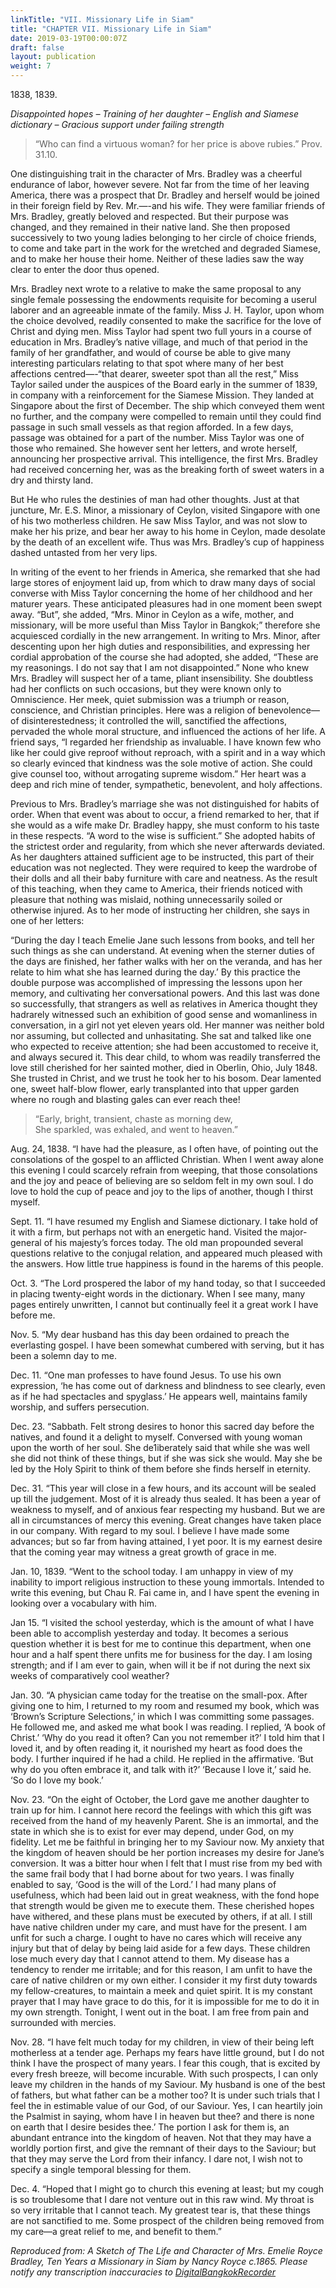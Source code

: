 ```yaml
---
linkTitle: "VII. Missionary Life in Siam"
title: "CHAPTER VII. Missionary Life in Siam"
date: 2019-03-19T00:00:07Z
draft: false
layout: publication
weight: 7
---
```

1838, 1839.

_Disappointed hopes – Training of her daughter – English and Siamese dictionary – Gracious support under failing strength_

> “Who can find a virtuous woman? for her price is above rubies.” Prov. 31.10.

One distinguishing trait in the character of Mrs. Bradley was a cheerful endurance of labor, however severe. Not far from the time of her leaving America, there was a prospect that Dr. Bradley and herself would be joined in their foreign field by Rev. Mr.—-and his wife. They were familiar friends of Mrs. Bradley, greatly beloved and respected. But their purpose was changed, and they remained in their native land. She then proposed successively to two young ladies belonging to her circle of choice friends, to come and take part in the work for the wretched and degraded Siamese, and to make her house their home. Neither of these ladies saw the way clear to enter the door thus opened.

Mrs. Bradley next wrote to a relative to make the same proposal to any single female possessing the endowments requisite for becoming a userul laborer and an agreeable inmate of the family. Miss J. H. Taylor, upon whom the choice devolved, readily consented to make the sacrifice for the love of Christ and dying men. Miss Taylor had spent two full yours in a course of education in Mrs. Bradley’s native village, and much of that period in the family of her grandfather, and would of course be able to give many interesting particulars relating to that spot where many of her best affections centred—-“that dearer, sweeter spot than all the rest,” Miss Taylor sailed under the auspices of the Board early in the summer of 1839, in company with a reinforcement for the Siamese Mission. They landed at Singapore about the first of December. The ship which conveyed them went no further, and the company were compelled to remain until they could find passage in such small vessels as that region afforded. In a few days, passage was obtained for a part of the number. Miss Taylor was one of those who remained. She however sent her letters, and wrote herself, announcing her prospective arrival. This intelligence, the first Mrs. Bradley had received concerning her, was as the breaking forth of sweet waters in a dry and thirsty land.

But He who rules the destinies of man had other thoughts. Just at that juncture, Mr. E.S. Minor, a missionary of Ceylon, visited Singapore with one of his two motherless children. He saw Miss Taylor, and was not slow to make her his prize, and bear her away to his home in Ceylon, made desolate by the death of an excellent wife. Thus was Mrs. Bradley’s cup of happiness dashed untasted from her very lips.

In writing of the event to her friends in America, she remarked that she had large stores of enjoyment laid up, from which to draw many days of social converse with Miss Taylor concerning the home of her childhood and her maturer years. These anticipated pleasures had in one moment been swept away. “But”, she added, “Mrs. Minor in Ceylon as a wife, mother, and missionary, will be more useful than Miss Taylor in Bangkok;” therefore she acquiesced cordially in the new arrangement. In writing to Mrs. Minor, after descenting upon her high duties and responsibilities, and expressing her cordial approbation of the course she had adopted, she added, “These are my reasonings. I do not say that I am not disappointed.” None who knew Mrs. Bradley will suspect her of a tame, pliant insensibility. She doubtless had her conflicts on such occasions, but they were known only to Omniscience. Her meek, quiet submission was a triumph or reason, conscience, and Christian principles. Here was a religion of benevolence—of disinterestedness; it controlled the will, sanctified the affections, pervaded the whole moral structure, and influenced the actions of her life. A friend says, “I regarded her friendship as invaluable. I have known few who like her could give reproof without reproach, with a spirit and in a way which so clearly evinced that kindness was the sole motive of action. She could give counsel too, without arrogating supreme wisdom.” Her heart was a deep and rich mine of tender, sympathetic, benevolent, and holy affections.

Previous to Mrs. Bradley’s marriage she was not distinguished for habits of order. When that event was about to occur, a friend remarked to her, that if she would as a wife make Dr. Bradley happy, she must conform to his taste in these respects. “A word to the wise is sufficient.” She adopted habits of the strictest order and regularity, from which she never afterwards deviated. As her daughters attained sufficient age to be instructed, this part of their education was not neglected. They were required to keep the wardrobe of their dolls and all their baby furniture with care and neatness. As the result of this teaching, when they came to America, their friends noticed with pleasure that nothing was mislaid, nothing unnecessarily soiled or otherwise injured. As to her mode of instructing her children, she says in one of her letters:

“During the day I teach Emelie Jane such lessons from books, and tell her such things as she can understand. At evening when the sterner duties of the days are finished, her father walks with her on the veranda, and has her relate to him what she has learned during the day.’ By this practice the double purpose was accomplished of impressing the lessons upon her memory, and cultivating her conversational powers. And this last was done so successfully, that strangers as well as relatives in America thought they hadrarely witnessed such an exhibition of good sense and womanliness in conversation, in a girl not yet eleven years old. Her manner was neither bold nor assuming, but collected and unhasitating. She sat and talked like one who expected to receive attention; she had been accustomed to receive it, and always secured it. This dear child, to whom was readily transferred the love still cherished for her sainted mother, died in Oberlin, Ohio, July 1848. She trusted in Christ, and we trust he took her to his bosom. Dear lamented one, sweet half-blow flower, early transplanted into that upper garden where no rough and blasting gales can ever reach thee!

> “Early, bright, transient, chaste as morning dew,  
> She sparkled, was exhaled, and went to heaven.”

Aug. 24, 1838. “I have had the pleasure, as I often have, of pointing out the consolations of the gospel to an afflicted Christian. When I went away alone this evening I could scarcely refrain from weeping, that those consolations and the joy and peace of believing are so seldom felt in my own soul. I do love to hold the cup of peace and joy to the lips of another, though I thirst myself.

Sept. 11. “I have resumed my English and Siamese dictionary. I take hold of it with a firm, but perhaps not with an energetic hand. Visited the major-general of his majesty’s forces today. The old man propounded several questions relative to the conjugal relation, and appeared much pleased with the answers. How little true happiness is found in the harems of this people.

Oct. 3. “The Lord prospered the labor of my hand today, so that I succeeded in placing twenty-eight words in the dictionary. When I see many, many pages entirely unwritten, I cannot but continually feel it a great work I have before me.

Nov. 5. “My dear husband has this day been ordained to preach the everlasting gospel. I have been somewhat cumbered with serving, but it has been a solemn day to me.

Dec. 11. “One man professes to have found Jesus. To use his own expression, ‘he has come out of darkness and blindness to see clearly, even as if he had spectacles and spyglass.’ He appears well, maintains family worship, and suffers persecution.

Dec. 23. “Sabbath. Felt strong desires to honor this sacred day before the natives, and found it a delight to myself. Conversed with young woman upon the worth of her soul. She de1iberately said that while she was well she did not think of these things, but if she was sick she would. May she be led by the Holy Spirit to think of them before she finds herself in eternity.

Dec. 31. “This year will close in a few hours, and its account will be sealed up till the judgement. Most of it is already thus sealed. It has been a year of weakness to myself, and of anxious fear respecting my husband. But we are all in circumstances of mercy this evening. Great changes have taken place in our company. With regard to my soul. I believe I have made some advances; but so far from having attained, I yet poor. It is my earnest desire that the coming year may witness a great growth of grace in me.

Jan. 10, 1839. “Went to the school today. I am unhappy in view of my inability to import religious instruction to these young immortals. Intended to write this evening, but Chau R. Fai came in, and I have spent the evening in looking over a vocabulary with him.

Jan 15. “I visited the school yesterday, which is the amount of what I have been able to accomplish yesterday and today. It becomes a serious question whether it is best for me to continue this department, when one hour and a half spent there unfits me for business for the day. I am losing strength; and if I am ever to gain, when will it be if not during the next six weeks of comparatively cool weather?

Jan. 30. “A physician came today for the treatise on the small-pox. After giving one to him, I returned to my room and resumed my book, which was ‘Brown’s Scripture Selections,’ in which I was committing some passages. He followed me, and asked me what book I was reading. I replied, ‘A book of Christ.’ ‘Why do you read it often? Can you not remember it?’ I told him that I loved it, and by often reading it, it nourished my heart as food does the body. I further inquired if he had a child. He replied in the affirmative. ‘But why do you often embrace it, and talk with it?’ ‘Because I love it,’ said he. ‘So do I love my book.’

Nov. 23. “On the eight of October, the Lord gave me another daughter to train up for him. I cannot here record the feelings with which this gift was received from the hand of my heavenly Parent. She is an immortal, and the state in which she is to exist for ever may depend, under God, on my fidelity. Let me be faithful in bringing her to my Saviour now. My anxiety that the kingdom of heaven should be her portion increases my desire for Jane’s conversion. It was a bitter hour when I felt that I must rise from my bed with the same frail body that I had borne about for two years. I was finally enabled to say, ‘Good is the will of the Lord.’ I had many plans of usefulness, which had been laid out in great weakness, with the fond hope that strength would be given me to execute them. These cherished hopes have withered, and these plans must be executed by others, if at all. I still have native children under my care, and must have for the present. I am unfit for such a charge. I ought to have no cares which will receive any injury but that of delay by being laid aside for a few days. These children lose much every day that I cannot attend to them. My disease has a tendency to render me irritable; and for this reason, I am unfit to have the care of native children or my own either. I consider it my first duty towards my fellow-creatures, to maintain a meek and quiet spirit. It is my constant prayer that I may have grace to do this, for it is impossible for me to do it in my own strength. Tonight, I went out in the boat. I am free from pain and surrounded with mercies.

Nov. 28. “I have felt much today for my children, in view of their being left motherless at a tender age. Perhaps my fears have little ground, but I do not think I have the prospect of many years. I fear this cough, that is excited by every fresh breeze, will become incurable. With such prospects, I can only leave my children in the hands of my Saviour. My husband is one of the best of fathers, but what father can be a mother too? It is under such trials that I feel the in estimable value of our God, of our Saviour. Yes, I can heartily join the Psalmist in saying, whom have I in heaven but thee? and there is none on earth that I desire besides thee.’ The portion I ask for them is, an abundant entrance into the kingdom of heaven. Not that they may have a worldly portion first, and give the remnant of their days to the Saviour; but that they may serve the Lord from their infancy. I dare not, I wish not to specify a single temporal blessing for them.

Dec. 4. “Hoped that I might go to church this evening at least; but my cough is so troublesome that I dare not venture out in this raw wind. My throat is so very irritable that I cannot teach. My greatest tear is, that these things are not sanctified to me. Some prospect of the children being removed from my care—a great relief to me, and benefit to them.”

_Reproduced from: A Sketch of The Life and Character of Mrs. Emelie Royce Bradley, Ten Years a Missionary in Siam by Nancy Royce c.1865. Please notify any transcription inaccuracies to [DigitalBangkokRecorder](https://www.facebook.com/DigitalBangkokRecorder)_
